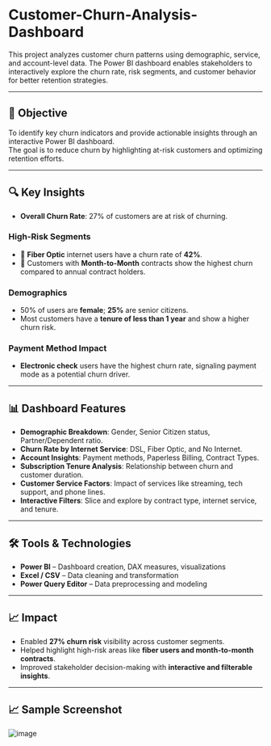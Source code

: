 # Customer-Churn-Analysis-Dashboard
This project analyzes customer churn patterns using demographic, service, and account-level data. The Power BI dashboard enables stakeholders to interactively explore the churn rate, risk segments, and customer behavior for better retention strategies.

---
## 🎯 Objective

To identify key churn indicators and provide actionable insights through an interactive Power BI dashboard.  
The goal is to reduce churn by highlighting at-risk customers and optimizing retention efforts.

---

## 🔍 Key Insights

- **Overall Churn Rate**: 27% of customers are at risk of churning.

### High-Risk Segments
- 📶 **Fiber Optic** internet users have a churn rate of **42%**.
- 📅 Customers with **Month-to-Month** contracts show the highest churn compared to annual contract holders.

### Demographics
- 50% of users are **female**; **25%** are senior citizens.
- Most customers have a **tenure of less than 1 year** and show a higher churn risk.

### Payment Method Impact
- **Electronic check** users have the highest churn rate, signaling payment mode as a potential churn driver.

---

## 📊 Dashboard Features

- **Demographic Breakdown**: Gender, Senior Citizen status, Partner/Dependent ratio.
- **Churn Rate by Internet Service**: DSL, Fiber Optic, and No Internet.
- **Account Insights**: Payment methods, Paperless Billing, Contract Types.
- **Subscription Tenure Analysis**: Relationship between churn and customer duration.
- **Customer Service Factors**: Impact of services like streaming, tech support, and phone lines.
- **Interactive Filters**: Slice and explore by contract type, internet service, and tenure.

---

## 🛠️ Tools & Technologies

- **Power BI** – Dashboard creation, DAX measures, visualizations
- **Excel / CSV** – Data cleaning and transformation
- **Power Query Editor** – Data preprocessing and modeling

---

## 📈 Impact

- Enabled **27% churn risk** visibility across customer segments.
- Helped highlight high-risk areas like **fiber users and month-to-month contracts**.
- Improved stakeholder decision-making with **interactive and filterable insights**.
---

## 📈 Sample Screenshot
![image](https://github.com/user-attachments/assets/0e955bb7-e72c-4ee4-9576-ed06fe2868c8)

  
